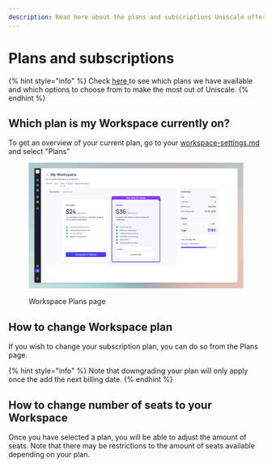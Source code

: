 ```yaml
---
description: Read here about the plans and subscriptions Uniscale offer
---
```


# Plans and subscriptions

{% hint style="info" %}
Check [here ](https://www.uniscale.com/pricing)to see which plans we have available and which options to choose from to make the most out of Uniscale.
{% endhint %}

## Which plan is my Workspace currently on?

To get an overview of your current plan, go to your [workspace-settings.md](../workspace-administration/manage-workspaces/workspace-settings.md "mention") and select "Plans"

<figure><img src="../.gitbook/assets/CleanShot 2024-03-25 at 17.15.55.png" alt=""><figcaption><p>Workspace Plans page</p></figcaption></figure>

## How to change Workspace plan

If you wish to change your subscription plan, you can do so from the Plans page.

{% hint style="info" %}
Note that downgrading your plan will only apply once the add the next billing date.&#x20;
{% endhint %}



## How to change number of seats to your Workspace

Once you have selected a plan, you will be able to adjust the amount of seats. Note that there may be restrictions to the amount of seats available depending on your plan.&#x20;



